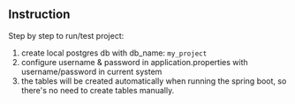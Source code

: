 ## Instruction

Step by step to run/test project:
1. create local postgres db with db_name: `my_project`
2. configure username & password in application.properties with username/password in current system
3. the tables will be created automatically when running the spring boot, so there's no need to create tables manually. 
